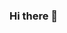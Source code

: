 ### Hi there 👋

<!--
**MarineFsn/MarineFsn** is a ✨ _special_ ✨ repository because its `README.md` (this file) appears on your GitHub profile.

- 🌱 I’m currently learning Javascript at BeCode Charleroi 


|                                                       Quelques statistiques                                                       |     |                                                                                                                     |
| :-------------------------------------------------------------------------------------------------------------------------------: | :-: | :-----------------------------------------------------------------------------------------------------------------: |
| ![](https://github-readme-stats.vercel.app/api/top-langs/?username=MarineFsn&theme=radical&hide_langs_below=8&count_private=true) |     | ![](https://github-readme-stats.vercel.app/api?username=MarineFsn&show_icons=true&theme=radical&count_private=true) |
